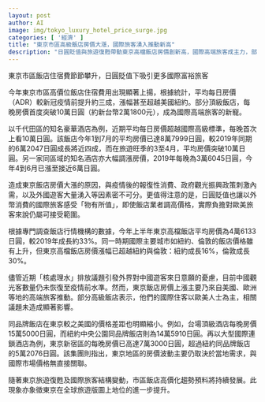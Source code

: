 ```yaml
---
layout: post
author: AI
image: img/tokyo_luxury_hotel_price_surge.jpg
categories: [ '經濟' ]
title: "東京市區高級飯店房價大漲，國際旅客湧入推動新高"
description: "日圓貶值與旅遊復甦帶動東京高檔飯店房價創新高，國際高端旅客成主力，部分頂級酒店每晚房價破10萬日圓，漲幅超越紐約倫敦，顯示東京全球旅遊地位提升。"
---
```

東京市區飯店住宿費節節攀升，日圓貶值下吸引更多國際富裕旅客

今年東京市區高價位飯店住宿費用出現顯著上揚，根據統計，平均每日房價（ADR）較新冠疫情前提升約三成，漲幅甚至超越美國紐約。部分頂級飯店，每晚房價首度突破10萬日圓（約新台幣2萬1800元），成為國際高端旅客的新寵。

以千代田區的知名豪華酒店為例，近期平均每日房價超越國際高級標準，每晚首次上看10萬日圓。該飯店今年1到7月的平均房價已達8萬7999日圓，較2019年同期的6萬2047日圓成長將近四成，而在旅遊旺季的3至4月，平均房價突破10萬日圓。另一家同區域的知名酒店亦大幅調漲房價，2019年每晚為3萬6045日圓，今年4到6月已漲至接近6萬日圓。

造成東京飯店房價大漲的原因，與疫情後的報復性消費、政府觀光振興政策刺激內需，以及外國遊客大量湧入等因素密不可分。更值得注意的是，日圓貶值也讓以外幣消費的國際旅客感受「物有所值」，即使飯店業者調高價格，實際負擔對歐美旅客來說仍屬可接受範圍。

根據專門調查飯店行情機構的數據，今年上半年東京高檔飯店平均房價為4萬6133日圓，較2019年成長約33%。同一時期國際主要城市如紐約、倫敦的飯店價格雖有上升，但東京高檔飯店房價漲幅已超越紐約與倫敦：紐約成長16%，倫敦成長30%。

儘管近期「核處理水」排放議題引發外界對中國遊客來日意願的憂慮，目前中國觀光客數量仍未恢復至疫情前水準。然而，東京飯店房價上漲主要乃來自美國、歐洲等地的高端旅客推動。部分高級飯店表示，他們的國際住客以歐美人士為主，相關議題未造成顯著影響。

同品牌飯店在東京較之美國的價格差距也明顯縮小。例如，台場頂級酒店每晚房價15萬5000日圓，而紐約中央公園同品牌飯店則為14萬5910日圓。再以大型國際連鎖酒店為例，東京新宿區的每晚房價已高達7萬3000日圓，超過紐約同品牌飯店的5萬2076日圓。該集團則指出，東京地區的房價波動主要仍取決於當地需求，與國際市場價格無直接關聯。

隨著東京旅遊復甦及國際旅客結構變動，市區飯店高價化趨勢預料將持續發展。此現象亦象徵東京在全球旅遊版圖上地位的進一步提升。